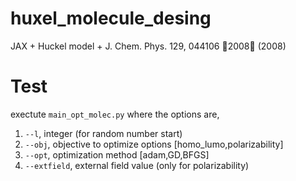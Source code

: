 # huxel_molecule_desing
JAX  + Huckel model + J. Chem. Phys. 129, 044106 􏰀2008􏰁 (2008)


# Test
exectute `main_opt_molec.py` where the options are,
1. `--l`, integer (for random number start)
2. `--obj`, objective to optimize options [homo_lumo,polarizability]
3. `--opt`, optimization method [adam,GD,BFGS]
4. `--extfield`, external field value (only for polarizability)